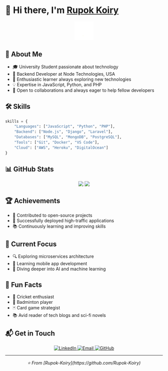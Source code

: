 # 👋 Hi there, I'm [Rupok Koiry](https://github.com/Rupok-Koiry)

<div align="center">
  <img src="https://github.com/Kathryn-Jie/Kathryn-Jie/blob/main/wave.gif" width="60px" alt="Waving Hand" />
</div>

## 🚀 About Me

- 🎓 University Student passionate about technology
- 💼 Backend Developer at Node Technologies, USA
- 🌱 Enthusiastic learner always exploring new technologies
- 💡 Expertise in JavaScript, Python, and PHP
- 🤝 Open to collaborations and always eager to help fellow developers

## 🛠️ Skills

```python
skills = {
    "Languages": ["JavaScript", "Python", "PHP"],
    "Backend": ["Node.js", "Django", "Laravel"],
    "Databases": ["MySQL", "MongoDB", "PostgreSQL"],
    "Tools": ["Git", "Docker", "VS Code"],
    "Cloud": ["AWS", "Heroku", "DigitalOcean"]
}
```

## 📊 GitHub Stats

<div align="center">
  <img height="180em" src="https://github-readme-stats-eight-theta.vercel.app/api?username=Rupok-Koiry&show_icons=true&theme=algolia&include_all_commits=true&count_private=true"/>
  <img height="180em" src="https://github-readme-stats-eight-theta.vercel.app/api/top-langs/?username=Rupok-Koiry&layout=compact&langs_count=8&theme=algolia"/>
</div>

## 🏆 Achievements

- 🏅 Contributed to open-source projects
- 🎉 Successfully deployed high-traffic applications
- 📚 Continuously learning and improving skills

## 🎯 Current Focus

- 🔍 Exploring microservices architecture
- 📱 Learning mobile app development
- 🧠 Diving deeper into AI and machine learning

## 🌟 Fun Facts

- 🏏 Cricket enthusiast
- 🏸 Badminton player
- 🃏 Card game strategist
- 📚 Avid reader of tech blogs and sci-fi novels

## 📬 Get in Touch

<div align="center">
  <a href="https://www.linkedin.com/in/rupok-koiry" target="_blank">
    <img src="https://img.shields.io/badge/LinkedIn-0077B5?style=for-the-badge&logo=linkedin&logoColor=white" alt="LinkedIn"/>
  </a>
  <a href="mailto:koiry.rupok@gmail.com">
    <img src="https://img.shields.io/badge/Gmail-D14836?style=for-the-badge&logo=gmail&logoColor=white" alt="Email"/>
  </a>
  <a href="https://github.com/Rupok-Koiry" target="_blank">
    <img src="https://img.shields.io/badge/GitHub-100000?style=for-the-badge&logo=github&logoColor=white" alt="GitHub"/>
  </a>
</div>

---

<div align="center">
  <i>⭐️ From [Rupok-Koiry](https://github.com/Rupok-Koiry)</i>
</div>
